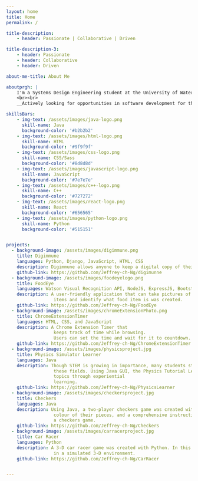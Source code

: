 ```yaml
---
layout: home
title: Home
permalink: /

title-description:
    - header: Passionate | Collaborative | Driven

title-description-3:
    - header: Passionate
    - header: Collaborative
    - header: Driven

about-me-title: About Me

aboutprgh: |
    I'm a Systems Design Engineering student at the University of Waterloo interested in software development and product management. 
    <br><br>
    __Actively looking for opportunities in software development for the Summer 2020 work term (May to August)__. 

skillsBars: 
    - img-text: /assets/images/java-logo.png
      skill-name: Java
      background-color: '#b2b2b2'
    - img-text: /assets/images/html-logo.png
      skill-name: HTML
      background-color: '#9f9f9f'
    - img-text: /assets/images/css-logo.png
      skill-name: CSS/Sass
      background-color: '#8d8d8d'
    - img-text: /assets/images/javascript-logo.png
      skill-name: JavaScript
      background-color: '#7e7e7e'
    - img-text: /assets/images/c++-logo.png
      skill-name: C++
      background-color: '#727272'
    - img-text: /assets/images/react-logo.png
      skill-name: React
      background-color: '#656565'
    - img-text: /assets/images/python-logo.png
      skill-name: Python
      background-color: '#515151'


projects:
  - background-image: /assets/images/digimmune.png
    title: Digimmune
    languages: Python, Django, JavaScript, HTML, CSS
    description: Digimmune allows anyone to keep a digital copy of their personal immunization records by taking a picture of the card. The Google Cloud Vision API then arranges the data into an easy-to-read table, which can be sorted.
    github-link: https://github.com/Jeffrey-ch-Ng/digimunne
  - background-image: /assets/images/foodeyelogo.png
    title: FoodEye
    languages: Watson Visual Recognition API, NodeJS, ExpressJS, Bootstrap, CSS, HTML
    description: A user-friendly application that can take pictures of food
                  items and identify what food item is was created.
    github-link: https://github.com/Jeffrey-ch-Ng/FoodEye
  - background-image: /assets/images/chromeExtensionPhoto.png
    title: ChromeExtensionTimer
    languages: HTML, CSS, and JavaScript
    description: A Chrome Extension Timer that
                  keeps track of time while browsing.
                  Users can set the time and wait for it to countdown.
    github-link: https://github.com/Jeffrey-ch-Ng/ChromeExtensionTimer
  - background-image: /assets/images/physicsproject.jpg
    title: Physics Simulator Learner
    languages: Java
    description: Though STEM is growing in importance, many students struggle to aquire the knowledge required for
                  these fields. Using Java GUI, the Physics Tutorial Learner was created to help teach students these
                  topics through experiential
                  learning.
    github-link: https://github.com/Jeffrey-ch-Ng/PhysicsLearner
  - background-image: /assets/images/checkersproject.jpg
    title: Checkers
    languages: Java
    description: Using Java, a two-player checkers game was created with personalized features. Players can select the
                  colour of their pieces, and a comprehensive instructions menu helps players navigate the challenges of
                  a checkers game. 
    github-link: https://github.com/Jeffrey-ch-Ng/Checkers
  - background-image: /assets/images/carracerproject.jpg
    title: Car Racer 
    languages: Python
    description: A 3-D car racer game was created with Python. In this game, players move thier car to dodge obstacles
                  in a simulated 3-D environment.
    github-link: https://github.com/Jeffrey-ch-Ng/CarRacer


---
```


